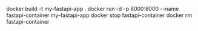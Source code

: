 docker build -t my-fastapi-app .
docker run -d -p 8000:8000 --name fastapi-container my-fastapi-app
docker stop fastapi-container
docker rm fastapi-container
